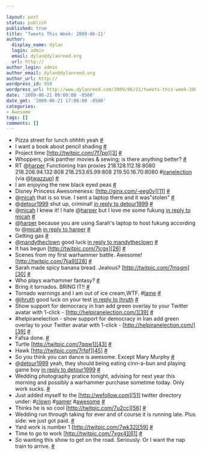 ```yaml
---

layout: post
status: publish
published: true
title: 'Tweets This Week: 2009-06-21'
author:
  display_name: dylan
  login: admin
  email: dylan@dylanreed.org
  url: http://
author_login: admin
author_email: dylan@dylanreed.org
author_url: http://
wordpress_id: 959
wordpress_url: http://www.dylanreed.com/2009/06/21/tweets-this-week-2009-06-21/
date: '2009-06-21 09:00:00 -0500'
date_gmt: '2009-06-21 17:00:00 -0500'
categories:
- Awesome
tags: []
comments: []
---
```


  * Pizza street for lunch ohhhh yeah [#][1]
  * I want a book about pencil shading [#][2]
  * Project time [http://twitpic.com/7f7po][3] [#][4]
  * Whoppers, pink panther movies & sewing; is there anything better? [#][5]
  * RT @[harper][6] Functioning Iran proxies 218.128.112.18:8080 218.206.94.132:808 218.253.65.99:808 219.50.16.70:8080 #[iranelection][7] (via @[twazzup][8]) [#][9]
  * I am enjoying the new black eyed peas [#][10]
  * Disney Princess Awesomeness: [http://ginx.com/-eeg0v][11] [#][12]
  * @[micah][13] that is so true. I sent a laptop there and it was"stolen" [#][14]
  * @[detour1999][15] shut up, criminal! [in reply to detour1999][16] [#][17]
  * @[micah][13] I knew it! I hate @[harper][6] but I love me some fukung [in reply to micah][18] [#][19]
  * @[harper][6] because you are using Sarah's laptop to host fukung according to @[micah][13] [in reply to harper][20] [#][21]
  * Getting gas [#][22]
  * @[mandytheclown][23] good luck [in reply to mandytheclown][24] [#][25]
  * It has begun [http://twitpic.com/7lcgx][26] [#][27]
  * Scenes from my first warhammer battle. Awesome! [http://twitpic.com/7lja9][28] [#][29]
  * Sarah made spicy banana bread. Jealous? [http://twitpic.com/7msgm][30] [#][31]
  * Who plays warhammer fantasy? [#][32]
  * Bring it tornados. BRING IT!! [#][33]
  * Tornado warnings and I am out of ice cream,WTF. #[lame][34] [#][35]
  * @[jhruth][36] good luck on your test [in reply to jhruth][37] [#][38]
  * Show support for democracy in Iran add green overlay to your Twitter avatar with 1-click - [http://helpiranelection.com/][39] [#][40]
  * #helpiranelection - show support for democracy in Iran add green overlay to your Twitter avatar with 1-click - [http://helpiranelection.com/][39] [#][41]
  * Fafsa done. [#][42]
  * Turtle [http://twitpic.com/7qqw1][43] [#][44]
  * Hawk [http://twitpic.com/7rfpf][45] [#][46]
  * So you think you can dance is awesome. Except Mary Murphy [#][47]
  * @[detour1999][15] yeah, they should being eating cinn-a-bun and playing game boy [in reply to detour1999][48] [#][49]
  * Wedding photography pratice tonight, advising for next year this morning and possibly a warhammer purchase sometime today. Only work sucks. [#][50]
  * Just added myself to the [http://wefollow.com][51] twitter directory under: #[clown][52] #[gamer][53] #[awesome][54] [#][55]
  * Thinks he is so cool [http://twitpic.com/7u2cc][56] [#][57]
  * Wedding run through taking for ever and of course it is running late. Plus side: we just got paid. [#][58]
  * Yard work is number 1 [http://twitpic.com/7wk32][59] [#][60]
  * Time to go to work [http://twitpic.com/7xgx4][61] [#][62]
  * So wanting this show to get on the road. Seriously. Or I want the nap train to arrive. [#][63]
  


   [1]: http://twitter.com/awesomeguy/statuses/2167797591
   [2]: http://twitter.com/awesomeguy/statuses/2169938944
   [3]: http://twitpic.com/7f7po
   [4]: http://twitter.com/awesomeguy/statuses/2170652352
   [5]: http://twitter.com/awesomeguy/statuses/2171200214
   [6]: http://twitter.com/harper
   [7]: http://search.twitter.com/search?q=%23iranelection
   [8]: http://twitter.com/twazzup
   [9]: http://twitter.com/awesomeguy/statuses/2177528583
   [10]: http://twitter.com/awesomeguy/statuses/2178884086
   [11]: http://ginx.com/-eeg0v
   [12]: http://twitter.com/awesomeguy/statuses/2180349217
   [13]: http://twitter.com/micah
   [14]: http://twitter.com/awesomeguy/statuses/2183223043
   [15]: http://twitter.com/detour1999
   [16]: http://twitter.com/detour1999/statuses/2183270649
   [17]: http://twitter.com/awesomeguy/statuses/2184758335
   [18]: http://twitter.com/micah/statuses/2183445230
   [19]: http://twitter.com/awesomeguy/statuses/2185879233
   [20]: http://twitter.com/harper/statuses/2186607498
   [21]: http://twitter.com/awesomeguy/statuses/2187795773
   [22]: http://twitter.com/awesomeguy/statuses/2194272334
   [23]: http://twitter.com/mandytheclown
   [24]: http://twitter.com/mandytheclown/statuses/2193395872
   [25]: http://twitter.com/awesomeguy/statuses/2194300024
   [26]: http://twitpic.com/7lcgx
   [27]: http://twitter.com/awesomeguy/statuses/2200970996
   [28]: http://twitpic.com/7lja9
   [29]: http://twitter.com/awesomeguy/statuses/2201941566
   [30]: http://twitpic.com/7msgm
   [31]: http://twitter.com/awesomeguy/statuses/2209332287
   [32]: http://twitter.com/awesomeguy/statuses/2209339073
   [33]: http://twitter.com/awesomeguy/statuses/2215941217
   [34]: http://search.twitter.com/search?q=%23lame
   [35]: http://twitter.com/awesomeguy/statuses/2216052862
   [36]: http://twitter.com/jhruth
   [37]: http://twitter.com/jhruth/statuses/2216276016
   [38]: http://twitter.com/awesomeguy/statuses/2216440857
   [39]: http://helpiranelection.com/
   [40]: http://twitter.com/awesomeguy/statuses/2223953368
   [41]: http://twitter.com/awesomeguy/statuses/2223974589
   [42]: http://twitter.com/awesomeguy/statuses/2224851606
   [43]: http://twitpic.com/7qqw1
   [44]: http://twitter.com/awesomeguy/statuses/2228414598
   [45]: http://twitpic.com/7rfpf
   [46]: http://twitter.com/awesomeguy/statuses/2231239029
   [47]: http://twitter.com/awesomeguy/statuses/2232116839
   [48]: http://twitter.com/detour1999/statuses/2236708077
   [49]: http://twitter.com/awesomeguy/statuses/2237571576
   [50]: http://twitter.com/awesomeguy/statuses/2237599748
   [51]: http://wefollow.com
   [52]: http://search.twitter.com/search?q=%23clown
   [53]: http://search.twitter.com/search?q=%23gamer
   [54]: http://search.twitter.com/search?q=%23awesome
   [55]: http://twitter.com/awesomeguy/statuses/2238741955
   [56]: http://twitpic.com/7u2cc
   [57]: http://twitter.com/awesomeguy/statuses/2243832030
   [58]: http://twitter.com/awesomeguy/statuses/2245145043
   [59]: http://twitpic.com/7wk32
   [60]: http://twitter.com/awesomeguy/statuses/2253443362
   [61]: http://twitpic.com/7xgx4
   [62]: http://twitter.com/awesomeguy/statuses/2256446878
   [63]: http://twitter.com/awesomeguy/statuses/2257342708

